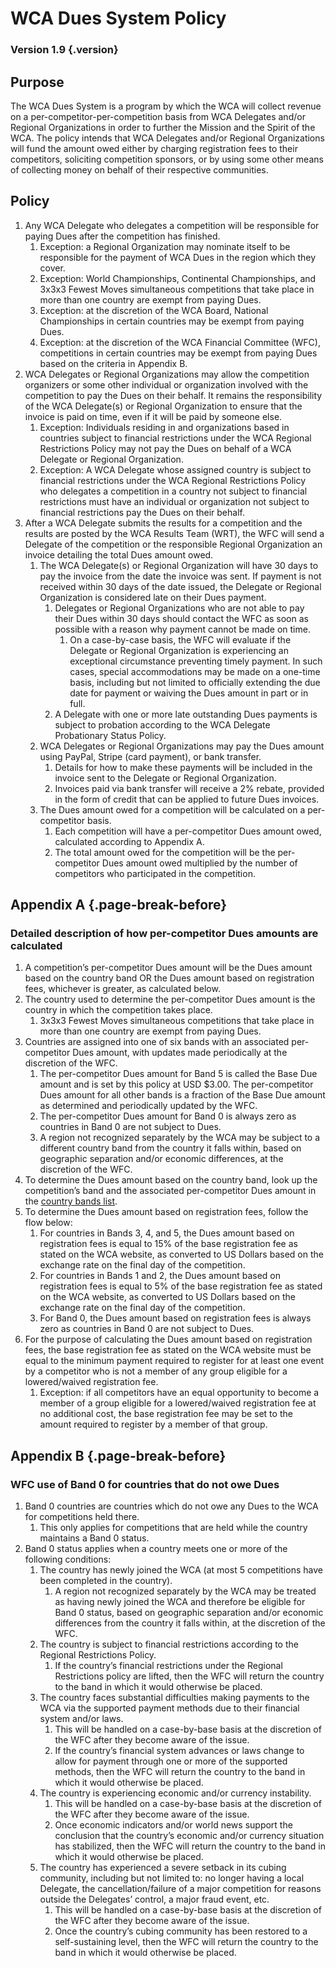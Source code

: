 # WCA Dues System Policy

### Version 1.9 {.version}

## Purpose
The WCA Dues System is a program by which the WCA will collect revenue on a per-competitor-per-competition basis from WCA Delegates and/or Regional Organizations in order to further the Mission and the Spirit of the WCA. The policy intends that WCA Delegates and/or Regional Organizations will fund the amount owed either by charging registration fees to their competitors, soliciting competition sponsors, or by using some other means of collecting money on behalf of their respective communities.

## Policy
1. Any WCA Delegate who delegates a competition will be responsible for paying Dues after the competition has finished.
   1. Exception: a Regional Organization may nominate itself to be responsible for the payment of WCA Dues in the region which they cover.
   2. Exception: World Championships, Continental Championships, and 3x3x3 Fewest Moves simultaneous competitions that take place in more than one country are exempt from paying Dues.
   3. Exception: at the discretion of the WCA Board, National Championships in certain countries may be exempt from paying Dues.
   4. Exception: at the discretion of the WCA Financial Committee (WFC), competitions in certain countries may be exempt from paying Dues based on the criteria in Appendix B.
2. WCA Delegates or Regional Organizations may allow the competition organizers or some other individual or organization involved with the competition to pay the Dues on their behalf. It remains the responsibility of the WCA Delegate(s) or Regional Organization to ensure that the invoice is paid on time, even if it will be paid by someone else.
   1. Exception: Individuals residing in and organizations based in countries subject to financial restrictions under the WCA Regional Restrictions Policy may not pay the Dues on behalf of a WCA Delegate or Regional Organization.
   2. Exception: A WCA Delegate whose assigned country is subject to financial restrictions under the WCA Regional Restrictions Policy who delegates a competition in a country not subject to financial restrictions must have an individual or organization not subject to financial restrictions pay the Dues on their behalf.
3. After a WCA Delegate submits the results for a competition and the results are posted by the WCA Results Team (WRT), the WFC will send a Delegate of the competition or the responsible Regional Organization an invoice detailing the total Dues amount owed.
   1. The WCA Delegate(s) or Regional Organization will have 30 days to pay the invoice from the date the invoice was sent. If payment is not received within 30 days of the date issued, the Delegate or Regional Organization is considered late on their Dues payment.
      1. Delegates or Regional Organizations who are not able to pay their Dues within 30 days should contact the WFC as soon as possible with a reason why payment cannot be made on time.
         1. On a case-by-case basis, the WFC will evaluate if the Delegate or Regional Organization is experiencing an exceptional circumstance preventing timely payment. In such cases, special accommodations may be made on a one-time basis, including but not limited to officially extending the due date for payment or waiving the Dues amount in part or in full.
      2. A Delegate with one or more late outstanding Dues payments is subject to probation according to the WCA Delegate Probationary Status Policy.
   2. WCA Delegates or Regional Organizations may pay the Dues amount using PayPal, Stripe (card payment), or bank transfer.
      1. Details for how to make these payments will be included in the invoice sent to the Delegate or Regional Organization.
      2. Invoices paid via bank transfer will receive a 2% rebate, provided in the form of credit that can be applied to future Dues invoices.
   3. The Dues amount owed for a competition will be calculated on a per-competitor basis.
      1. Each competition will have a per-competitor Dues amount owed, calculated according to Appendix A.
      2. The total amount owed for the competition will be the per-competitor Dues amount owed multiplied by the number of competitors who participated in the competition.

## Appendix A {.page-break-before}
### Detailed description of how per-competitor Dues amounts are calculated
1. A competition’s per-competitor Dues amount will be the Dues amount based on the country band OR the Dues amount based on registration fees, whichever is greater, as calculated below.
2. The country used to determine the per-competitor Dues amount is the country in which the competition takes place.
   1. 3x3x3 Fewest Moves simultaneous competitions that take place in more than one country are exempt from paying Dues.
3. Countries are assigned into one of six bands with an associated per-competitor Dues amount, with updates made periodically at the discretion of the WFC.
   1. The per-competitor Dues amount for Band 5 is called the Base Due amount and is set by this policy at USD $3.00. The per-competitor Dues amount for all other bands is a fraction of the Base Due amount as determined and periodically updated by the WFC.
     1. The per-competitor Dues amount for Band 0 is always zero as countries in Band 0 are not subject to Dues.
   2. A region not recognized separately by the WCA may be subject to a different country band from the country it falls within, based on geographic separation and/or economic differences, at the discretion of the WFC.
4. To determine the Dues amount based on the country band, look up the competition’s band and the associated per-competitor Dues amount in the [country bands list](https://www.worldcubeassociation.org/wfc/country-bands).
5. To determine the Dues amount based on registration fees, follow the flow below:
   1. For countries in Bands 3, 4, and 5, the Dues amount based on registration fees is equal to 15% of the base registration fee as stated on the WCA website, as converted to US Dollars based on the exchange rate on the final day of the competition.
   2. For countries in Bands 1 and 2, the Dues amount based on registration fees is equal to 5% of the base registration fee as stated on the WCA website, as converted to US Dollars based on the exchange rate on the final day of the competition.
   3. For Band 0, the Dues amount based on registration fees is always zero as countries in Band 0 are not subject to Dues.
6. For the purpose of calculating the Dues amount based on registration fees, the base registration fee as stated on the WCA website must be equal to the minimum payment required to register for at least one event by a competitor who is not a member of any group eligible for a lowered/waived registration fee.
   1. Exception: if all competitors have an equal opportunity to become a member of a group eligible for a lowered/waived registration fee at no additional cost, the base registration fee may be set to the amount required to register by a member of that group.

## Appendix B {.page-break-before}
### WFC use of Band 0 for countries that do not owe Dues
1. Band 0 countries are countries which do not owe any Dues to the WCA for competitions held there.
   1. This only applies for competitions that are held while the country maintains a Band 0 status.
2. Band 0 status applies when a country meets one or more of the following conditions:
   1. The country has newly joined the WCA (at most 5 competitions have been completed in the country).
      1. A region not recognized separately by the WCA may be treated as having newly joined the WCA and therefore be eligible for Band 0 status, based on geographic separation and/or economic differences from the country it falls within, at the discretion of the WFC.
   2. The country is subject to financial restrictions according to the Regional Restrictions Policy.
      1. If the country’s financial restrictions under the Regional Restrictions policy are lifted, then the WFC will return the country to the band in which it would otherwise be placed.
   3. The country faces substantial difficulties making payments to the WCA via the supported payment methods due to their financial system and/or laws.
      1. This will be handled on a case-by-base basis at the discretion of the WFC after they become aware of the issue.
      2. If the country’s financial system advances or laws change to allow for payment through one or more of the supported methods, then the WFC will return the country to the band in which it would otherwise be placed.
   4. The country is experiencing economic and/or currency instability.
      1. This will be handled on a case-by-base basis at the discretion of the WFC after they become aware of the issue.
      2. Once economic indicators and/or world news support the conclusion that the country’s economic and/or currency situation has stabilized, then the WFC will return the country to the band in which it would otherwise be placed.
   5. The country has experienced a severe setback in its cubing community, including but not limited to: no longer having a local Delegate, the cancellation/failure of a major competition for reasons outside the Delegates’ control, a major fraud event, etc.
      1. This will be handled on a case-by-base basis at the discretion of the WFC after they become aware of the issue.
      2. Once the country’s cubing community has been restored to a self-sustaining level, then the WFC will return the country to the band in which it would otherwise be placed.
